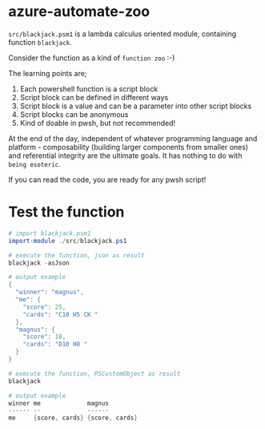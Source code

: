 # azure-automate-zoo

`src/blackjack.psm1` is a lambda calculus oriented module, containing function `blackjack`. 

Consider the function as a kind of `function zoo` :-)

The learning points are;
1. Each powershell function is a script block
2. Script block can be defined in different ways
3. Script block is a value and can be a parameter into other script blocks
4. Script blocks can be anonymous
5. Kind of doable in pwsh, but not recommended!

At the end of the day, independent of whatever programming language and platform - composability (building larger components from smaller ones) and referential integrity are the ultimate goals. It has nothing to do with `being esoteric`.   

If you can read the code, you are ready for any pwsh script!

# Test the function
```powershell
# import blackjack.psm1
import-module ./src/blackjack.ps1

# execute the function, json as result
blackjack -asJson

# output example
{                                                                                                              
  "winner": "magnus",
  "me": {
    "score": 25,
    "cards": "C10 H5 CK "
  },
  "magnus": {
    "score": 18,
    "cards": "D10 H8 "
  }
}

# execute the function, PSCustomObject as result
blackjack

# output example
winner me             magnus
------ --             ------
me     {score, cards} {score, cards}
```
